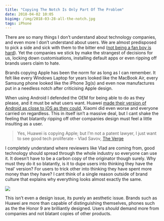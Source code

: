 ```yaml
---
title: "Copying The Notch Is Only Part Of The Problem"
date: 2018-04-02 10:05
bigimg: /img/2018-03-28-all-the-notch.jpg
tags: iPhone
---
```

There are so many things I don’t understand about technology companies, and even more I don’t understand about users. We are almost predisposed to pick a side and sick with them to the bitter end ([not being a fan boy is hard](http://gr36.com/2017-10-25-not-being-a-fan-boy-is-hard/)). Yet the companies we stick by make the strangest of decisions for us, locking down customisations, installing default apps or even ripping off brands users claim to hate.

Brands copying Apple has been the norm for as long as I can remember. It felt like every Windows Laptop for years looked like the MacBook Air, every Samsung phone looked like the iPhone 3g(s) and even now manufactures put in a needless notch after criticising Apple design.

When using Android I defended the OEM for being able to do as they please, and it must be what users want. Huawei [made their version of Android as close to iOS as they could](https://gr36.com/2016-06-21-huaweip9-review/), Xiaomi did even worse and everyone carried on regardless. This in itself isn’t a massive deal, but I cant shake the feeling that blatantly ripping off other companies design must feel a little insulting as a user.

> Yes, Huawei is copying Apple; but I’m not a patent lawyer, I just want to see good tech proliferate - Vlad Savov, [The Verge](https://www.theverge.com/2018/3/28/17165828/huawei-free-buds-truly-wireless-earbuds-hands-on)  

I completely understand where reviewers like Vlad are coming from, good technology should spread through the whole industry so everyone can use it. It doesn’t have to be a carbon copy of the originator though surely. Why must they do it so blatantly, is it to dupe users into thinking they have the ‘real’ version? For users to trick other into thinking they have spent more money than they have? I cant think of a single reason outside of brand culture that explains why everything looks almost exactly the same.

![](https://gr36.com/img/2018-03-28-ios-ripoff.jpg)

This isn’t even a design issue, its purely an aesthetic issue. Brands such as Huawei are more than capable of distinguishing themselves, phones such as the the Honor 9 are brilliantly designed. Users *should* demand more from companies and not blatant copies of other products.
